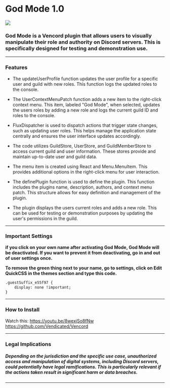 # God Mode 1.0 

![](https://cdn.discordapp.com/attachments/1159900363659432081/1242897691034386452/image-removebg-preview.png?ex=664f822d&is=664e30ad&hm=0ab9af79f9195a08ad924e7dcfd7a8753cea10bd497bdee0173adf97f99e91ec&)



### God Mode is a Vencord plugin that allows users to visually manipulate their role and authority on Discord servers. This is specifically designed for testing and demonstration use.

----

### Features
- The updateUserProfile function updates the user profile for a specific user and guild with new roles. This function logs the updated roles to the console.

- The UserContextMenuPatch function adds a new item to the right-click context menu. This item, labeled "God Mode", when selected, updates the users roles by adding a new role and logs the current guild ID and roles to the console.

- FluxDispatcher is used to dispatch actions that trigger state changes, such as updating user roles. This helps manage the application state centrally and ensures the user interface updates accordingly.

- The code utilizes GuildStore, UserStore, and GuildMemberStore to access current guild and user information. These stores provide and maintain up-to-date user and guild data.

- The menu item is created using React and Menu.MenuItem. This provides additional options in the right-click menu for user interaction.

- The definePlugin function is used to define the plugin. This function includes the plugins name, description, authors, and context menu patch. This structure allows for easy definition and management of the plugin.

- The plugin displays the users current roles and adds a new role. This can be used for testing or demonstration purposes by updating the user's permissions in the guild.


----
### Important Settings

**if you click on your own name after activating God Mode, God Mode will be deactivated. If you want to prevent it from deactivating, go in and out of user settings once.**

**To remove the green thing next to your name, go to settings, click on Edit QuickCSS in the themes section and type this code.**

```html
.guestSuffix_e55f97 {
    display: none !important;
}
```

----


### How to Install
Watch this: https://youtu.be/8wexjSo8fNw
https://github.com/Vendicated/Vencord

----









### Legal Implications

##### Depending on the jurisdiction and the specific use case, unauthorized access and manipulation of digital systems, including Discord servers, could potentially have legal ramifications. This is particularly relevant if the actions taken result in significant harm or data breaches.
----




